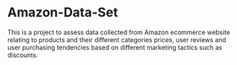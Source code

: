 # Amazon-Data-Set
This is a project to assess data collected from Amazon ecommerce website relating to products and their different categories prices, user reviews and user purchasing tendencies based on different marketing tactics such as discounts.
